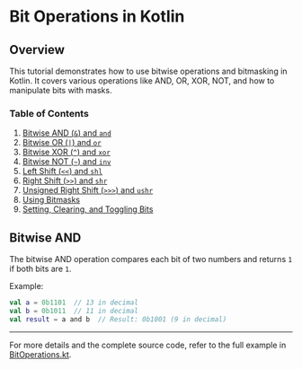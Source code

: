 # Bit Operations in Kotlin

## Overview

This tutorial demonstrates how to use bitwise operations and bitmasking in Kotlin. It covers various operations like AND, OR, XOR, NOT, and how to manipulate bits with masks.

### Table of Contents

1. [Bitwise AND (`&`) and `and`](#bitwise-and)
2. [Bitwise OR (`|`) and `or`](#bitwise-or)
3. [Bitwise XOR (`^`) and `xor`](#bitwise-xor)
4. [Bitwise NOT (`~`) and `inv`](#bitwise-not)
5. [Left Shift (`<<`) and `shl`](#left-shift)
6. [Right Shift (`>>`) and `shr`](#right-shift)
7. [Unsigned Right Shift (`>>>`) and `ushr`](#unsigned-right-shift)
8. [Using Bitmasks](#using-bitmasks)
9. [Setting, Clearing, and Toggling Bits](#setting-clearing-and-toggling-bits)

## Bitwise AND

The bitwise AND operation compares each bit of two numbers and returns `1` if both bits are `1`.

Example:
```kotlin
val a = 0b1101  // 13 in decimal
val b = 0b1011  // 11 in decimal
val result = a and b  // Result: 0b1001 (9 in decimal)
```

---

For more details and the complete source code, refer to the full example in [BitOperations.kt](src/main/kotlin/tutorials/bitoperations/BitOperations.kt).
